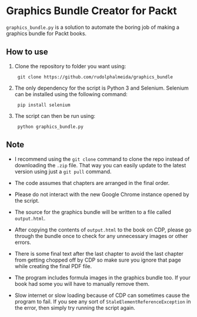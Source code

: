Graphics Bundle Creator for Packt
=================================

`graphics_bundle.py` is a solution to automate the boring job of making a graphics bundle for Packt books.

How to use
----------

1. Clone the repository to folder you want using:

        git clone https://github.com/rudolphalmeida/graphics_bundle

2. The only dependency for the script is Python 3 and Selenium. Selenium can be installed using the following command:

        pip install selenium

3. The script can then be run using:

        python graphics_bundle.py

Note
----

+ I recommend using the `git clone` command to clone the repo instead of downloading the `.zip` file. That way you can easily update to the latest version using just a `git pull` command.

+ The code assumes that chapters are arranged in the final order.

+ Please do not interact with the new Google Chrome instance opened by the script.

+ The source for the graphics bundle will be written to a file called `output.html`.

+ After copying the contents of `output.html` to the book on CDP, please go through the bundle once to check for any unnecessary images or other errors.

+ There is some final text after the last chapter to avoid the last chapter from getting chopped off by CDP so make sure you ignore that page while creating the final PDF file.

+ The program includes formula images in the graphics bundle too. If your book had some you will have to manually remove them.

+ Slow internet or slow loading because of CDP can sometimes cause the program to fail. If you see any sort of `StaleElementReferenceException` in the error, then simply try running the script again.